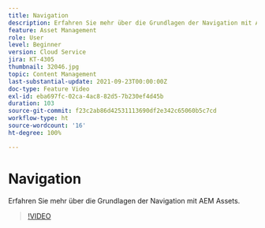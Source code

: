 ```yaml
---
title: Navigation
description: Erfahren Sie mehr über die Grundlagen der Navigation mit AEM Assets.
feature: Asset Management
role: User
level: Beginner
version: Cloud Service
jira: KT-4305
thumbnail: 32046.jpg
topic: Content Management
last-substantial-update: 2021-09-23T00:00:00Z
doc-type: Feature Video
exl-id: eba697fc-02ca-4ac8-82d5-7b230ef4d45b
duration: 103
source-git-commit: f23c2ab86d42531113690df2e342c65060b5c7cd
workflow-type: ht
source-wordcount: '16'
ht-degree: 100%

---
```


# Navigation

Erfahren Sie mehr über die Grundlagen der Navigation mit AEM Assets.

>[!VIDEO](https://video.tv.adobe.com/v/32046?quality=12&learn=on)
